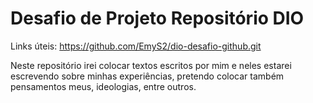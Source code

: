 # Desafio de Projeto Repositório DIO

Links úteis: https://github.com/EmyS2/dio-desafio-github.git

Neste repositório irei colocar textos escritos por mim e neles estarei escrevendo sobre minhas experiências, pretendo colocar também pensamentos meus, ideologias, entre outros. 



        
